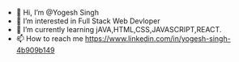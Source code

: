 - 👋 Hi, I’m @Yogesh Singh
- 👀 I’m interested in Full Stack Web Devloper
- 🌱 I’m currently learning jAVA,HTML,CSS,JAVASCRIPT,REACT.
- 📫 How to reach me https://www.linkedin.com/in/yogesh-singh-4b909b149

<!---
yogeshmlv/yogeshmlv is a ✨ special ✨ repository because its `README.md` (this file) appears on your GitHub profile.
You can click the Preview link to take a look at your changes.
--->
